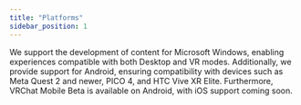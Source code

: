 ```yaml
---
title: "Platforms"
sidebar_position: 1
---
```

We support the development of content for Microsoft Windows, enabling experiences compatible with both Desktop and VR modes. Additionally, we provide support for Android, ensuring compatibility with devices such as Meta Quest 2 and newer, PICO 4, and HTC Vive XR Elite.
Furthermore, VRChat Mobile Beta is available on Android, with iOS support coming soon.
